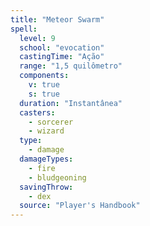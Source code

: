 ```yaml
---
title: "Meteor Swarm"
spell:
  level: 9
  school: "evocation"
  castingTime: "Ação"
  range: "1,5 quilômetro"
  components:
    v: true
    s: true
  duration: "Instantânea"
  casters:
    - sorcerer
    - wizard
  type:
    - damage
  damageTypes:
    - fire
    - bludgeoning
  savingThrow:
    - dex
  source: "Player's Handbook"
---
```

